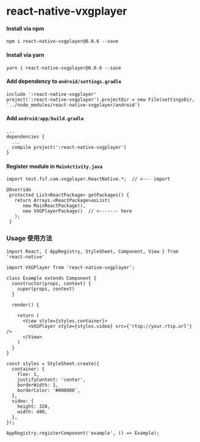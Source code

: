 # react-native-vxgplayer

#### Install via npm

`npm i react-native-vxgplayer@0.0.6 --save`

#### Install via yarn

`yarn i react-native-vxgplayer@0.0.6 --save`


#### Add dependency to `android/settings.gradle`

```
include ':react-native-vxgplayer'
project(':react-native-vxgplayer').projectDir = new File(settingsDir, '../node_modules/react-native-vxgplayer/android') 
```

#### Add `android/app/build.gradle`

```
...
dependencies {
  ...
  compile project(':react-native-vxgplayer')
}
```

#### Register module in `MainActivity.java`

```
import test.fsf.com.vxgplayer.ReactNative.*;  // <--- import

@Override
 protected List<ReactPackage> getPackages() {
   return Arrays.<ReactPackage>asList(
      new MainReactPackage(),
      new VXGPlayerPackage()  // <------- here
   );
 }
```

### Usage 使用方法

```
import React, { AppRegistry, StyleSheet, Component, View } from 'react-native'

import VXGPlayer from 'react-native-vxgplayer';

class Example extends Component {
  constructor(props, context) {
    super(props, context)
  }

  render() {

    return (
      <View style={styles.container}>
        <VXGPlayer style={styles.video} src={'rtsp://your.rtsp.url'} />
      </View>
    )
  }
}

const styles = StyleSheet.create({
  container: {
    flex: 1,
    justifyContent: 'center',
    borderWidth: 1,
    borderColor: '#000000',
  },
  video: {
    height: 320,
    width: 480,
  },
});

AppRegistry.registerComponent('example', () => Example);

```
